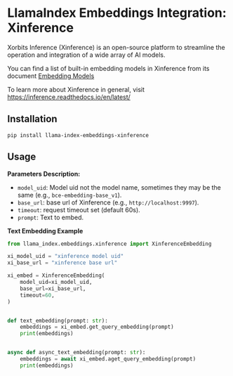 # LlamaIndex Embeddings Integration: Xinference

Xorbits Inference (Xinference) is an open-source platform to streamline the operation and integration of a wide array of AI models.

You can find a list of built-in embedding models in Xinference from its document [Embedding Models](https://inference.readthedocs.io/en/latest/models/builtin/embedding/index.html)

To learn more about Xinference in general, visit https://inference.readthedocs.io/en/latest/

## Installation

```shell
pip install llama-index-embeddings-xinference
```

## Usage

**Parameters Description:**

- `model_uid`: Model uid not the model name, sometimes they may be the same (e.g., `bce-embedding-base_v1`).
- `base_url`: base url of Xinference (e.g., `http://localhost:9997`).
- `timeout`: request timeout set (default 60s).
- `prompt`: Text to embed.

**Text Embedding Example**

```python
from llama_index.embeddings.xinference import XinferenceEmbedding

xi_model_uid = "xinference model uid"
xi_base_url = "xinference base url"

xi_embed = XinferenceEmbedding(
    model_uid=xi_model_uid,
    base_url=xi_base_url,
    timeout=60,
)


def text_embedding(prompt: str):
    embeddings = xi_embed.get_query_embedding(prompt)
    print(embeddings)


async def async_text_embedding(prompt: str):
    embeddings = await xi_embed.aget_query_embedding(prompt)
    print(embeddings)
```

